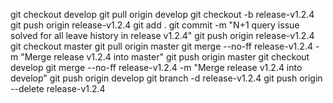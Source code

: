 git checkout develop
git pull origin develop
git checkout -b release-v1.2.4
git push origin release-v1.2.4
git add .
git commit -m "N+1 query issue solved for all leave history in release v1.2.4"
git push origin release-v1.2.4
git checkout master
git pull origin master
git merge --no-ff release-v1.2.4 -m "Merge release v1.2.4 into master"
git push origin master
git checkout develop
git merge --no-ff release-v1.2.4 -m "Merge release v1.2.4 into develop"
git push origin develop
git branch -d release-v1.2.4
git push origin --delete release-v1.2.4
